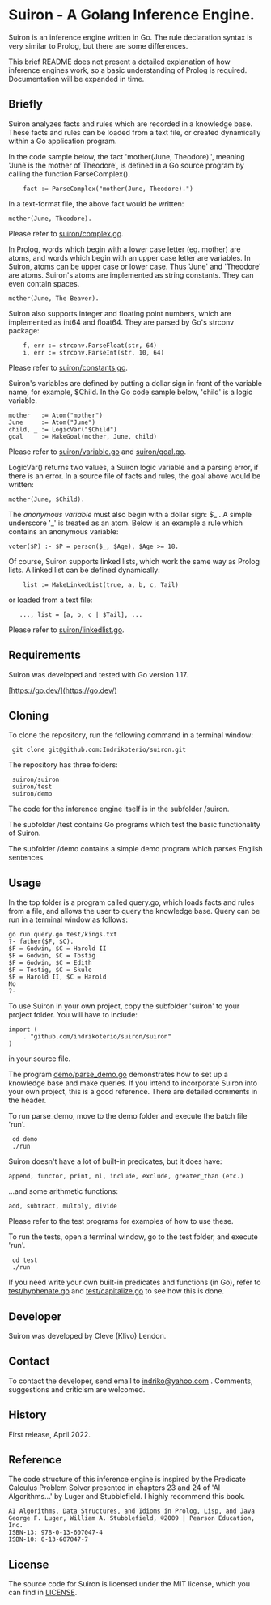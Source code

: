 # Suiron - A Golang Inference Engine.

Suiron is an inference engine written in Go. The rule declaration syntax is very similar to Prolog, but there are some differences.

This brief README does not present a detailed explanation of how inference engines work, so a basic understanding of Prolog is required. Documentation will be expanded in time.

## Briefly

Suiron analyzes facts and rules which are recorded in a knowledge base. These facts and rules can be loaded from a text file, or created dynamically within a Go application program.

In the code sample below, the fact 'mother(June, Theodore).', meaning 'June is the mother of Theodore', is defined in a Go source program by calling the function ParseComplex().

```
    fact := ParseComplex("mother(June, Theodore).")
```

In a text-format file, the above fact would be written:

```
mother(June, Theodore).
```

Please refer to [suiron/complex.go](suiron/complex.go).

In Prolog, words which begin with a lower case letter (eg. mother) are atoms, and words which begin with an upper case letter are variables. In Suiron, atoms can be upper case or lower case. Thus 'June' and 'Theodore' are atoms. Suiron's atoms are implemented as string constants. They can even contain spaces.

```
mother(June, The Beaver).
```

Suiron also supports integer and floating point numbers, which are implemented as int64 and float64. They are parsed by Go's strconv package:

```
    f, err := strconv.ParseFloat(str, 64)
    i, err := strconv.ParseInt(str, 10, 64)
```

Please refer to [suiron/constants.go](suiron/constants.go).

Suiron's variables are defined by putting a dollar sign in front of the variable name, for example, $Child. In the Go code sample below, 'child' is a logic variable.

```
mother   := Atom("mother")
June     := Atom("June")
child, _ := LogicVar("$Child")
goal     := MakeGoal(mother, June, child)
```

Please refer to [suiron/variable.go](suiron/variable.go) and [suiron/goal.go](suiron/goal.go).

LogicVar() returns two values, a Suiron logic variable and a parsing error, if there is an error. In a source file of facts and rules, the goal above would be written:

```
mother(June, $Child).
```

The <i>anonymous variable</i> must also begin with a dollar sign: $\_ . A simple underscore '\_' is treated as an atom. Below is an example a rule which contains an anonymous variable:

```
voter($P) :- $P = person($_, $Age), $Age >= 18.
```

Of course, Suiron supports linked lists, which work the same way as Prolog lists. A linked list can be defined dynamically:

```
    list := MakeLinkedList(true, a, b, c, Tail)
```

or loaded from a text file:

```
   ..., list = [a, b, c | $Tail], ...
```

Please refer to [suiron/linkedlist.go](suiron/variable.go).

## Requirements

Suiron was developed and tested with Go version 1.17.

[https://go.dev/](https://go.dev/)

## Cloning

To clone the repository, run the following command in a terminal window:

```
 git clone git@github.com:Indrikoterio/suiron.git
```

The repository has three folders:

```
 suiron/suiron
 suiron/test
 suiron/demo
```

The code for the inference engine itself is in the subfolder /suiron.

The subfolder /test contains Go programs which test the basic functionality of Suiron.

The subfolder /demo contains a simple demo program which parses English sentences.

## Usage

In the top folder is a program called query.go, which loads facts and rules from a file, and allows the user to query the knowledge base. Query can be run in a terminal window as follows:

```
go run query.go test/kings.txt
?- father($F, $C).
$F = Godwin, $C = Harold II
$F = Godwin, $C = Tostig
$F = Godwin, $C = Edith
$F = Tostig, $C = Skule
$F = Harold II, $C = Harold
No
?-
```

To use Suiron in your own project, copy the subfolder 'suiron' to your project folder. You will have to include:

```
import (
    . "github.com/indrikoterio/suiron/suiron"
)
```

in your source file.

The program [demo/parse_demo.go](demo/parse_demo.go) demonstrates how to set up a knowledge base and make queries. If you intend to incorporate Suiron into your own project, this is a good reference. There are detailed comments in the header.

To run parse_demo, move to the demo folder and execute the batch file 'run'.

```
 cd demo
 ./run
```

Suiron doesn't have a lot of built-in predicates, but it does have:

```
append, functor, print, nl, include, exclude, greater_than (etc.)
```

...and some arithmetic functions:

```
add, subtract, multply, divide
```

Please refer to the test programs for examples of how to use these.

To run the tests, open a terminal window, go to the test folder, and execute 'run'.

```
 cd test
 ./run
```

If you need write your own built-in predicates and functions (in Go), refer to [test/hyphenate.go](test/hyphenate.go) and [test/capitalize.go](test/capitalize.go) to see how this is done.

## Developer

Suiron was developed by Cleve (Klivo) Lendon.

## Contact

To contact the developer, send email to indriko@yahoo.com . Comments, suggestions and criticism are welcomed.

## History

First release, April 2022.

## Reference

The code structure of this inference engine is inspired by the Predicate Calculus Problem Solver presented in chapters 23 and 24 of 'AI Algorithms...' by Luger and Stubblefield. I highly recommend this book.

```
AI Algorithms, Data Structures, and Idioms in Prolog, Lisp, and Java
George F. Luger, William A. Stubblefield, ©2009 | Pearson Education, Inc. 
ISBN-13: 978-0-13-607047-4
ISBN-10: 0-13-607047-7
```

## License

The source code for Suiron is licensed under the MIT license, which you can find in [LICENSE](LICENSE).
